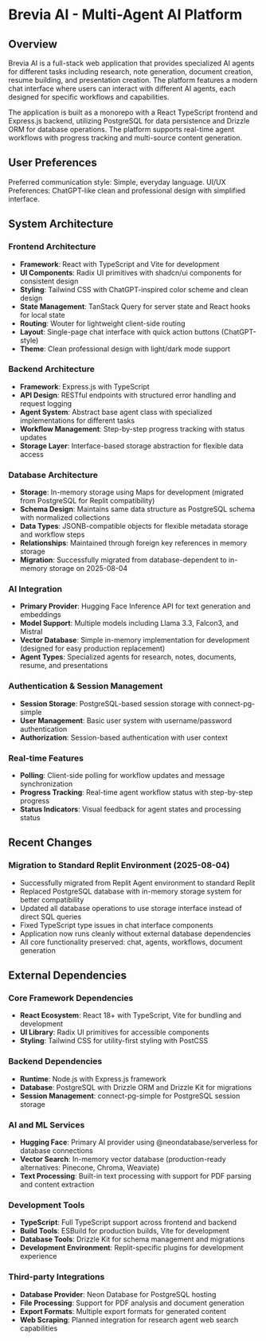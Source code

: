 # Brevia AI - Multi-Agent AI Platform

## Overview

Brevia AI is a full-stack web application that provides specialized AI agents for different tasks including research, note generation, document creation, resume building, and presentation creation. The platform features a modern chat interface where users can interact with different AI agents, each designed for specific workflows and capabilities.

The application is built as a monorepo with a React TypeScript frontend and Express.js backend, utilizing PostgreSQL for data persistence and Drizzle ORM for database operations. The platform supports real-time agent workflows with progress tracking and multi-source content generation.

## User Preferences

Preferred communication style: Simple, everyday language.
UI/UX Preferences: ChatGPT-like clean and professional design with simplified interface.

## System Architecture

### Frontend Architecture
- **Framework**: React with TypeScript and Vite for development
- **UI Components**: Radix UI primitives with shadcn/ui components for consistent design
- **Styling**: Tailwind CSS with ChatGPT-inspired color scheme and clean design
- **State Management**: TanStack Query for server state and React hooks for local state
- **Routing**: Wouter for lightweight client-side routing  
- **Layout**: Single-page chat interface with quick action buttons (ChatGPT-style)
- **Theme**: Clean professional design with light/dark mode support

### Backend Architecture
- **Framework**: Express.js with TypeScript
- **API Design**: RESTful endpoints with structured error handling and request logging
- **Agent System**: Abstract base agent class with specialized implementations for different tasks
- **Workflow Management**: Step-by-step progress tracking with status updates
- **Storage Layer**: Interface-based storage abstraction for flexible data access

### Database Architecture
- **Storage**: In-memory storage using Maps for development (migrated from PostgreSQL for Replit compatibility)
- **Schema Design**: Maintains same data structure as PostgreSQL schema with normalized collections
- **Data Types**: JSONB-compatible objects for flexible metadata storage and workflow steps
- **Relationships**: Maintained through foreign key references in memory storage
- **Migration**: Successfully migrated from database-dependent to in-memory storage on 2025-08-04

### AI Integration
- **Primary Provider**: Hugging Face Inference API for text generation and embeddings
- **Model Support**: Multiple models including Llama 3.3, Falcon3, and Mistral
- **Vector Database**: Simple in-memory implementation for development (designed for easy production replacement)
- **Agent Types**: Specialized agents for research, notes, documents, resume, and presentations

### Authentication & Session Management
- **Session Storage**: PostgreSQL-based session storage with connect-pg-simple
- **User Management**: Basic user system with username/password authentication
- **Authorization**: Session-based authentication with user context

### Real-time Features
- **Polling**: Client-side polling for workflow updates and message synchronization
- **Progress Tracking**: Real-time agent workflow status with step-by-step progress
- **Status Indicators**: Visual feedback for agent states and processing status

## Recent Changes

### Migration to Standard Replit Environment (2025-08-04)
- Successfully migrated from Replit Agent environment to standard Replit
- Replaced PostgreSQL database with in-memory storage system for better compatibility
- Updated all database operations to use storage interface instead of direct SQL queries
- Fixed TypeScript type issues in chat interface components
- Application now runs cleanly without external database dependencies
- All core functionality preserved: chat, agents, workflows, document generation

## External Dependencies

### Core Framework Dependencies
- **React Ecosystem**: React 18+ with TypeScript, Vite for bundling and development
- **UI Library**: Radix UI primitives for accessible components
- **Styling**: Tailwind CSS for utility-first styling with PostCSS

### Backend Dependencies
- **Runtime**: Node.js with Express.js framework
- **Database**: PostgreSQL with Drizzle ORM and Drizzle Kit for migrations
- **Session Management**: connect-pg-simple for PostgreSQL session storage

### AI and ML Services
- **Hugging Face**: Primary AI provider using @neondatabase/serverless for database connections
- **Vector Search**: In-memory vector database (production-ready alternatives: Pinecone, Chroma, Weaviate)
- **Text Processing**: Built-in text processing with support for PDF parsing and content extraction

### Development Tools
- **TypeScript**: Full TypeScript support across frontend and backend
- **Build Tools**: ESBuild for production builds, Vite for development
- **Database Tools**: Drizzle Kit for schema management and migrations
- **Development Environment**: Replit-specific plugins for development experience

### Third-party Integrations
- **Database Provider**: Neon Database for PostgreSQL hosting
- **File Processing**: Support for PDF analysis and document generation
- **Export Formats**: Multiple export formats for generated content
- **Web Scraping**: Planned integration for research agent web search capabilities